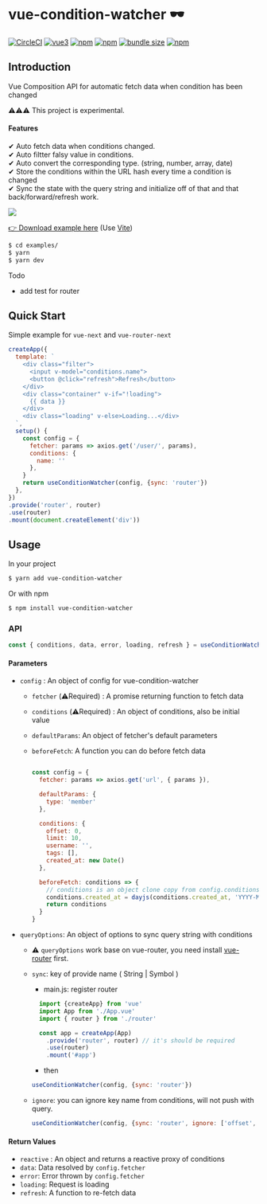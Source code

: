 # vue-condition-watcher 🕶

[![CircleCI](https://circleci.com/gh/runkids/vue-condition-watcher.svg?style=svg)](https://circleci.com/gh/runkids/vue-condition-watcher) [![vue3](https://img.shields.io/badge/vue-3.x-brightgreen.svg)](https://vuejs.org/) [![npm](https://img.shields.io/npm/v/vue-condition-watcher.svg)](https://www.npmjs.com/package/vue-condition-watcher)  [![npm](https://img.shields.io/npm/dt/vue-condition-watcher.svg)](https://www.npmjs.com/package/vue-condition-watcher) [![bundle size](https://badgen.net/bundlephobia/minzip/vue-condition-watcher)](https://bundlephobia.com/result?p=vue-condition-watcher) [![npm](https://img.shields.io/npm/l/vue-condition-watcher.svg)](https://github.com/runkids/vue-condition-watcher/blob/master/LICENSE)

## Introduction
Vue Composition API for automatic fetch data when condition has been changed

⚠️⚠️⚠️ This project is experimental.

#### Features
  ✔ Auto fetch data when conditions changed.<br>
  ✔ Auto filtter falsy value in conditions.<br>
  ✔ Auto convert the corresponding type. (string, number, array, date)<br>
  ✔ Store the conditions within the URL hash every time a condition is changed<br>
  ✔ Sync the state with the query string and initialize off of that and that back/forward/refresh work.

  <img src="https://github.com/runkids/vue-condition-watcher/blob/master/examples/vue-conditions-watcher.gif?raw=true"/>

[👉 Download example here](https://github.com/runkids/vue-condition-watcher/tree/master/examples) (Use [Vite](https://github.com/vuejs/vite))
```bash
$ cd examples/
$ yarn 
$ yarn dev
````

Todo 
  * add test for router
  
## Quick Start

Simple example for `vue-next` and `vue-router-next`
```javascript
createApp({
  template: `
    <div class="filter">
      <input v-model="conditions.name">
      <button @click="refresh">Refresh</button>
    </div>
    <div class="container" v-if="!loading">
      {{ data }}
    </div>
    <div class="loading" v-else>Loading...</div>
  `,
  setup() {
    const config = {
      fetcher: params => axios.get('/user/', params),
      conditions: {
        name: ''
      },
    }
    return useConditionWatcher(config, {sync: 'router'})
  },
})
.provide('router', router)
.use(router)
.mount(document.createElement('div'))
```

## Usage
In your project
```bash
$ yarn add vue-condition-watcher
```
Or with npm
```bash
$ npm install vue-condition-watcher
```

### API

```js
const { conditions, data, error, loading, refresh } = useConditionWatcher(config, queryOptions)
```

#### Parameters

- `config` : An object of config for vue-condition-watcher
  * `fetcher` (⚠️Required) : A promise returning function to fetch data
  * `conditions` (⚠️Required) : An object of conditions, also be initial value
  * `defaultParams`: An object of fetcher's default parameters
  * `beforeFetch`: A function you can do before fetch data

    ```javascript

    const config = {
      fetcher: params => axios.get('url', { params }),

      defaultParams: {
        type: 'member'
      },

      conditions: {
        offset: 0,
        limit: 10,
        username: '',
        tags: [],
        created_at: new Date()
      },

      beforeFetch: conditions => {
        // conditions is an object clone copy from config.conditions
        conditions.created_at = dayjs(conditions.created_at, 'YYYY-MM-DD');
        return conditions
      }
    }
    ```
  
* `queryOptions`: An object of options to sync query string with conditions
  * ⚠️ `queryOptions` work base on vue-router, you need install [vue-router](https://www.npmjs.com/package/vue-router/v/4.0.0-alpha.12) first.
  * `sync`: key of provide name ( String | Symbol )
    * main.js: register router
    ```javascript
      import {createApp} from 'vue'
      import App from './App.vue'
      import { router } from './router'

      const app = createApp(App)
        .provide('router', router) // it's should be required
        .use(router)
        .mount('#app')
    ```
    * then
    ```javascript
    useConditionWatcher(config, {sync: 'router'})
    ```

  * `ignore`: you can ignore key name from conditions, will not push with query.

    ```javascript
    useConditionWatcher(config, {sync: 'router', ignore: ['offset', 'limit']})
    ```
   

#### Return Values
- `reactive` : An object and returns a reactive proxy of conditions
- `data`: Data resolved by `config.fetcher`
- `error`: Error thrown by `config.fetcher`  
- `loading`: Request is loading
- `refresh`: A function to re-fetch data  
